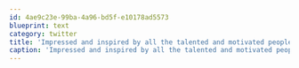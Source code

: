 ```yaml
---
id: 4ae9c23e-99ba-4a96-bd5f-e10178ad5573
blueprint: text
category: twitter
title: 'Impressed and inspired by all the talented and motivated people in my twitter feed over the past week.  These ppl are going places.'
caption: 'Impressed and inspired by all the talented and motivated people in my twitter feed over the past week.  These ppl are going places.'
---
```

